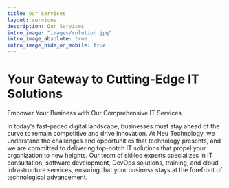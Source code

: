 ```yaml
---
title: Our Services
layout: services
description: Our Services
intro_image: "images/solution.jpg"
intro_image_absolute: true
intro_image_hide_on_mobile: true
---
```


# Your Gateway to Cutting-Edge IT Solutions

Empower Your Business with Our Comprehensive IT Services

In today's fast-paced digital landscape, businesses must stay ahead of the curve to remain competitive and drive innovation. At Neu Technology, we understand the challenges and opportunities that technology presents, and we are committed to delivering top-notch IT solutions that propel your organization to new heights. Our team of skilled experts specializes in IT consultation, software development, DevOps solutions, training, and cloud infrastructure services, ensuring that your business stays at the forefront of technological advancement.

